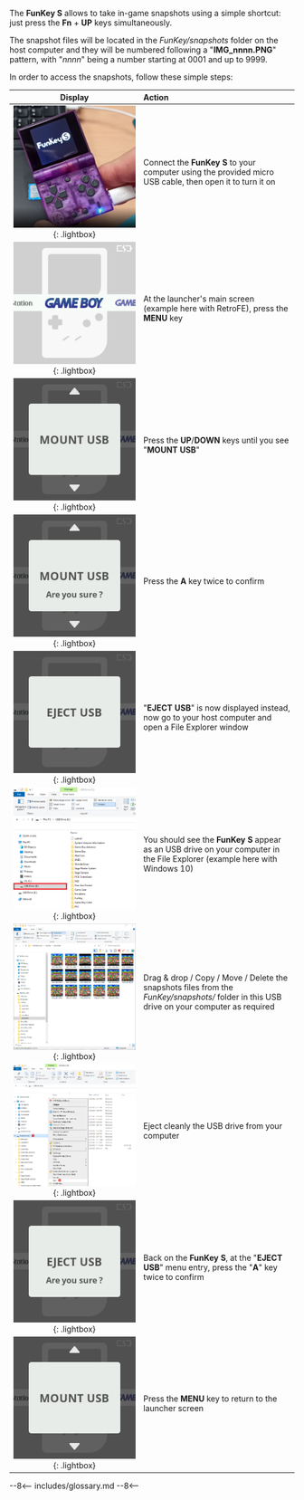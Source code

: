 The **FunKey S** allows to take in-game snapshots using a simple
shortcut: just press the **Fn** + **UP** keys simultaneously.

The snapshot files will be located in the _FunKey/snapshots_ folder on
the host computer and they will be numbered following a
"**IMG_nnnn.PNG**" pattern, with "_nnnn_" being a number starting at
0001 and up to 9999.

In order to access the snapshots, follow these simple steps:

| **Display**                                                                       | **Action**                                                                                                                                |
|:---------------------------------------------------------------------------------:|:------------------------------------------------------------------------------------------------------------------------------------------|
| ![Connection PC](/assets/images/Connection_PC.png){: .lightbox}                   | Connect the **FunKey S** to your computer using the provided micro USB cable, then open it to turn it on                                  |
| ![RetroFE](/assets/images/RetroFE.png){: .lightbox}                               | At the launcher's main screen (example here with RetroFE), press the **MENU** key                                                         |
| ![Mount USB](/assets/images/Mount_USB.png){: .lightbox}                           | Press the **UP**/**DOWN** keys until you see "**MOUNT USB**"                                                                              |
| ![Mount USB Are you sure](/assets/images/Mount_USB_are_you_sure.png){: .lightbox} | Press the **A** key twice to confirm                                                                                                      |
| ![Eject USB](/assets/images/Eject_USB.png){: .lightbox}                           | "**EJECT USB**" is now displayed instead, now go to your host computer and open a File Explorer window                                    |
| ![USB Drive](/assets/images/USB_Drive.png){: .lightbox}                           | You should see the **FunKey S** appear as an USB drive on your computer in the File Explorer (example here with Windows 10)               |
| ![Copy ROM](/assets/images/Snapshots.png){: .lightbox}                            | Drag & drop / Copy / Move / Delete the snapshots files from the _FunKey/snapshots/_ folder in this USB drive on your computer as required |
| ![Eject Drive](/assets/images/Eject_Drive.png){: .lightbox}                       | Eject cleanly the USB drive from your computer                                                                                            |
| ![Eject USB Are you sure](/assets/images/Eject_USB_are_you_sure.png){: .lightbox} | Back on the **FunKey S**, at the "**EJECT USB**" menu entry, press the "**A**" key twice to confirm                                       |
| ![Unmount USB](/assets/images/Mount_USB.png){: .lightbox}                          | Press the **MENU** key to return to the launcher screen                                                                                   |

--8<--
includes/glossary.md
--8<--
